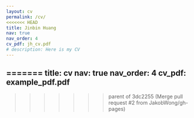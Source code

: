 ```yaml
---
layout: cv
permalink: /cv/
<<<<<<< HEAD
title: Jinbin Huang
nav: true
nav_order: 4
cv_pdf: jh_cv.pdf
# description: Here is my CV
---
```


=======
title: cv
nav: true
nav_order: 4
cv_pdf: example_pdf.pdf
---
>>>>>>> parent of 3dc2255 (Merge pull request #2 from JakobWong/gh-pages)
